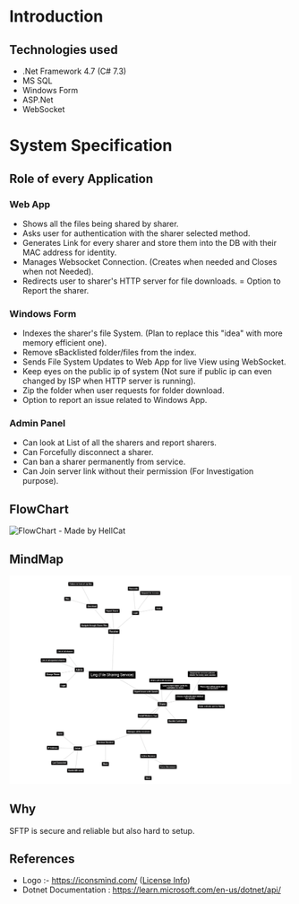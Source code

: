 # Introduction
## Technologies used
- .Net Framework 4.7 (C# 7.3)
- MS SQL
- Windows Form
- ASP.Net
- WebSocket

# System Specification
## Role of every Application
### Web App
- Shows all the files being shared by sharer.
- Asks user for authentication with the sharer selected method.
- Generates Link for every sharer and store them into the DB with their MAC address for identity.
- Manages Websocket Connection. (Creates when needed and Closes when not Needed).
- Redirects user to sharer's HTTP server for file downloads.
= Option to Report the sharer.

### Windows Form
- Indexes the sharer's file System. (Plan to replace this "idea" with more memory efficient one).
- Remove sBacklisted folder/files from the index.
- Sends File System Updates to Web App for live View using WebSocket.
- Keep eyes on the public ip of system (Not sure if public ip can even changed by ISP when HTTP server is running).
- Zip the folder when user requests for folder download.
- Option to report an issue related to Windows App.

### Admin Panel
- Can look at List of all the sharers and report sharers.
- Can Forcefully disconnect a sharer.
- Can ban a sharer permanently from service.
- Can Join server link without their permission (For Investigation purpose).

## FlowChart
![FlowChart - Made by HellCat](Docs/FlowChart.png)

## MindMap
![ User Access - Made by HellCat](Docs/Mindmap.png)

## Why
SFTP is secure and reliable but also hard to setup.

## References
- Logo :- https://iconsmind.com/ ([License Info](https://www.iconarchive.com/show/outline-icons-by-iconsmind/Cat-icon.html))
- Dotnet Documentation : https://learn.microsoft.com/en-us/dotnet/api/